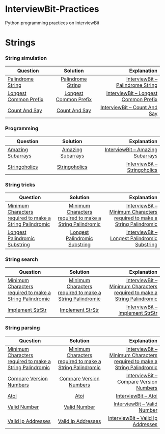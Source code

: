 # InterviewBit-Practices
Python programming practices on InterviewBit

# Strings
### String simulation
| Question        | Solution           | Explanation  |
| ------------- |:-------------:| -----:|
| [Palindrome String](https://www.interviewbit.com/problems/palindrome-string/)| [Palindrome String](https://github.com/woodyko3234/InterviewBit-Practices/blob/master/Strings/String%20simulation/Palindrome_String.py) | [InterviewBit – Palindrome String](https://python5566.wordpress.com/2019/05/06/interviewbit-palindrome-string/) |
| [Longest Common Prefix](https://www.interviewbit.com/problems/longest-common-prefix/) | [Longest Common Prefix](https://github.com/woodyko3234/InterviewBit-Practices/blob/master/Strings/String%20simulation/Longest_Common_Prefix.py) | [InterviewBit – Longest Common Prefix](https://python5566.wordpress.com/2019/05/08/interviewbit-longest-common-prefix/) |
| [Count And Say](https://www.interviewbit.com/problems/count-and-say/) |[Count And Say](https://github.com/woodyko3234/InterviewBit-Practices/blob/master/Strings/String%20simulation/Count_And_Say.py) | [InterviewBit – Count And Say](https://python5566.wordpress.com/2019/05/08/interviewbit-count-and-say/) |

### Programming
| Question        | Solution           | Explanation  |
| ------------- |:-------------:| -----:|
|[Amazing Subarrays](https://www.interviewbit.com/problems/amazing-subarrays/) | [Amazing Subarrays](https://github.com/woodyko3234/InterviewBit-Practices/blob/master/Strings/Programming/Amazing_Subarrays.py) | [InterviewBit – Amazing Subarrays](https://python5566.wordpress.com/2019/05/08/interviewbit-amazing-subarrays/) |
|[Stringoholics](https://www.interviewbit.com/problems/stringoholics/) | [Stringoholics](https://github.com/woodyko3234/InterviewBit-Practices/blob/master/Strings/Programming/Stringoholics.py) | [InterviewBit – Stringoholics](https://python5566.wordpress.com/2019/05/10/interviewbit-stringoholics/) |

### String tricks
| Question        | Solution           | Explanation  |
| ------------- |:-------------:| -----:|
|[Minimum Characters required to make a String Palindromic](https://www.interviewbit.com/problems/minimum-characters-required-to-make-a-string-palindromic/)| [Minimum Characters required to make a String Palindromic](https://github.com/woodyko3234/InterviewBit-Practices/blob/master/Strings/String%20tricks/Minimum_Characters_required_to_make_a_String_Palindromic.py) | [InterviewBit – Minimum Characters required to make a String Palindromic](https://python5566.wordpress.com/2019/05/13/interviewbit-minimum-characters-required-to-make-a-string-palindromic/) |
|[Longest Palindromic Substring](https://www.interviewbit.com/problems/longest-palindromic-substring/)|[Longest Palindromic Substring](https://github.com/woodyko3234/InterviewBit-Practices/blob/master/Strings/String%20tricks/Longest_Palindromic_Substring.py)|[InterviewBit – Longest Palindromic Substring](https://python5566.wordpress.com/2019/05/15/interviewbit-longest-palindromic-substring/)|

### String search
| Question        | Solution           | Explanation  |
| ------------- |:-------------:| -----:|
|[Minimum Characters required to make a String Palindromic](https://www.interviewbit.com/problems/minimum-characters-required-to-make-a-string-palindromic/)| [Minimum Characters required to make a String Palindromic](https://github.com/woodyko3234/InterviewBit-Practices/blob/master/Strings/String%20tricks/Minimum_Characters_required_to_make_a_String_Palindromic.py) | [InterviewBit – Minimum Characters required to make a String Palindromic](https://python5566.wordpress.com/2019/05/13/interviewbit-minimum-characters-required-to-make-a-string-palindromic/) |
|[Implement StrStr](https://www.interviewbit.com/problems/implement-strstr/)|[Implement StrStr](https://github.com/woodyko3234/InterviewBit-Practices/blob/master/Strings/String%20search/StrStr_KMP.py)|[InterviewBit – Implement StrStr](https://python5566.wordpress.com/2019/05/15/interviewbit-implement-strstr/)|

### String parsing
| Question        | Solution           | Explanation  |
| ------------- |:-------------:| -----:|
|[Minimum Characters required to make a String Palindromic](https://www.interviewbit.com/problems/minimum-characters-required-to-make-a-string-palindromic/)| [Minimum Characters required to make a String Palindromic](https://github.com/woodyko3234/InterviewBit-Practices/blob/master/Strings/String%20tricks/Minimum_Characters_required_to_make_a_String_Palindromic.py) | [InterviewBit – Minimum Characters required to make a String Palindromic](https://python5566.wordpress.com/2019/05/13/interviewbit-minimum-characters-required-to-make-a-string-palindromic/) |
|[Compare Version Numbers](https://www.interviewbit.com/problems/compare-version-numbers/)|[Compare Version Numbers](https://github.com/woodyko3234/InterviewBit-Practices/blob/master/Strings/String%20parsing/Compare_Version_Numbers.py)|[InterviewBit – Compare Version Numbers](https://python5566.wordpress.com/2019/05/15/interviewbit-compare-version-numbers/)|
|[Atoi](https://www.interviewbit.com/problems/atoi/)|[Atoi](https://github.com/woodyko3234/InterviewBit-Practices/blob/master/Strings/String%20parsing/Atoi.py)|[InterviewBit – Atoi](https://python5566.wordpress.com/2019/05/22/interviewbit-atoi/)|
|[Valid Number](https://www.interviewbit.com/problems/valid-number/)|[Valid Number](https://github.com/woodyko3234/InterviewBit-Practices/blob/master/Strings/String%20parsing/Valid_Number.py)|[InterviewBit – Valid Number](https://python5566.wordpress.com/2019/05/22/interviewbit-valid-number/)|
|[Valid Ip Addresses](https://www.interviewbit.com/problems/valid-ip-addresses/)|[Valid Ip Addresses](https://github.com/woodyko3234/InterviewBit-Practices/blob/master/Strings/String%20parsing/Valid_Ip_Addresses.py)|[InterviewBit – Valid Ip Addresses](https://python5566.wordpress.com/2019/05/23/interviewbit-valid-ip-addresses/)|
